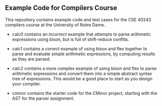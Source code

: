 Example Code for Compilers Course
---------------------------------

This repository contains example code and test cases
for the CSE 40243 compilers course at the University of Notre Dame.

- calc0 contains an *incorrect* example that attempts to
parse arithmetic expressions using bison, but is full
of shift-reduce conflits.

- calc1 contains a *correct* example of using bison and flex
together to parse and evaluate simple arithmetic expressions,
by computing results as they are parsed.

- calc2 contains a more complex example of using bison and
flex to parse arithmetic expressions and convert them into
a simple abstract syntax tree of expressions. This 
would be a good place to start as you design your compiler.

- cminor contains the starter code for the CMinor project,
starting with the AST for the parser assignment.

